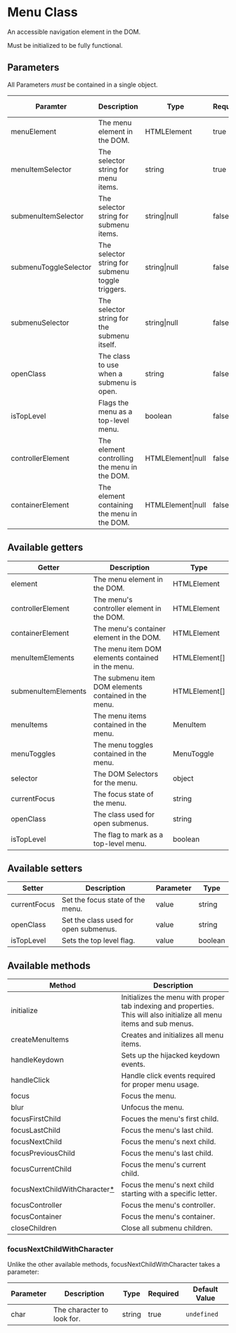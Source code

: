 # Menu Class

An accessible navigation element in the DOM.

Must be initialized to be fully functional.

## Parameters

All Parameters _must_ be contained in a single object.

| Paramter | Description | Type | Required | Default Value |
| --- | --- | --- | --- | --- |
| menuElement | The menu element in the DOM. | HTMLElement | true | `undefined` |
| menuItemSelector | The selector string for menu items. | string | true | `undefined` |
| submenuItemSelector | The selector string for submenu items. | string\|null | false | `null` |
| submenuToggleSelector | The selector string for submenu toggle triggers. | string\|null | false | `null` |
| submenuSelector | The selector string for the submenu itself. | string\|null | false | `null` |
| openClass | The class to use when a submenu is open. | string | false | `"show"` |
| isTopLevel | Flags the menu as a top-level menu. | boolean | false | `true` |
| controllerElement | The element controlling the menu in the DOM. | HTMLElement\|null | false | `null` |
| containerElement | The element containing the menu in the DOM. | HTMLElement\|null | false | `null` |

## Available getters

| Getter |  Description | Type |
| --- | --- | --- |
| element | The menu element in the DOM. | HTMLElement |
| controllerElement | The menu's controller element in the DOM. | HTMLElement |
| containerElement | The menu's container element in the DOM. | HTMLElement |
| menuItemElements | The menu item DOM elements contained in the menu. | HTMLElement[] |
| submenuItemElements | The submenu item DOM elements contained in the menu. | HTMLElement[] |
| menuItems | The menu items contained in the menu. | MenuItem |
| menuToggles | The menu toggles contained in the menu. | MenuToggle |
| selector | The DOM Selectors for the menu. | object |
| currentFocus | The focus state of the menu. | string |
| openClass | The class used for open submenus. | string |
| isTopLevel | The flag to mark as a top-level menu. | boolean |

## Available setters

| Setter | Description | Parameter | Type |
| --- | --- | --- | --- |
| currentFocus | Set the focus state of the menu. | value | string |
| openClass | Set the class used for open submenus. | value | string |
| isTopLevel | Sets the top level flag. | value | boolean |

## Available methods

| Method | Description |
| --- | --- |
| initialize | Initializes the menu with proper tab indexing and properties. This will also initialize all menu items and sub menus. |
| createMenuItems | Creates and initializes all menu items. |
| handleKeydown | Sets up the hijacked keydown events. |
| handleClick | Handle click events required for proper menu usage. |
| focus | Focus the menu. |
| blur | Unfocus the menu. |
| focusFirstChild | Focues the menu's first child. |
| focusLastChild | Focus the menu's last child. |
| focusNextChild | Focus the menu's next child. |
| focusPreviousChild | Focus the menu's last child. |
| focusCurrentChild | Focus the menu's current child. |
| focusNextChildWithCharacter[*](#focusnextchildwithcharacter) | Focus the menu's next child starting with a specific letter. |
| focusController | Focus the menu's controller. |
| focusContainer | Focus the menu's container. |
| closeChildren | Close all submenu children. |

### focusNextChildWithCharacter

Unlike the other available methods, focusNextChildWithCharacter takes a parameter:

| Parameter | Description | Type | Required | Default Value |
| --- | --- | --- | --- | --- |
| char | The character to look for. | string | true | `undefined` |
